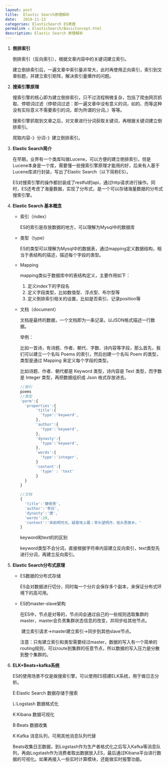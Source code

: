 ```yaml
---
layout: post
title:  Elastic Search原理解析
date:   2019-11-13
categories: ElasticSearch ES原理
permalink : ElasticSearch/BasicConcept.html
description: Elastic Search 原理解析
---
```


1. **倒排索引**

   倒排索引（反向索引），根据文章内容中的关键词建立索引。

   建立倒排索引后，一遍文章中索引量非常大，此时再使用正向索引，索引到文章标题，并建立索引矩阵，解决索引量爆炸的问题。

2. **搜索引擎原理**

   搜索引擎的核心即为建立倒排索引，只不过流程稍微复杂，包括了爬虫网页抓取、停顿词过滤（停顿词过滤：即一遍文章中没有意义的词，如的、而等这种没有实际意义不需要索引的词，即为所谓的分词。）等等。

   搜索引擎抓取到文章之后，对文章进行分词获取关键词，再根据关键词建立倒排索引。

   爬取内容-》分词-》建立倒排索引。	

3. **Elastic Search简介**

   在早期，业界有一个类库叫做Lucene，可以方便的建立倒排索引，但是Lucene本身是一个库，需要懂一些搜索引擎原理才能用的好，后来有人基于Lucene库进行封装，写出了Elastic Search（以下简称ES）。

   ES对搜索引擎的操作都封装成了restful的api，通过http请求进行操作。同时，ES还考虑了海量数据，实现了分布式，是一个可以存储海量数据的分布式搜索引擎。

4. **Elastic Search 基本概念**

   + 索引（index）

     ES的索引是存放数据的地方，可以理解为Mysql中的数据库

   + 类型（type）

     ES的类型可以理解为Mysql中的数据表，通过mapping定义数据结构，相当于表结构的描述，描述每个字段的类型。

   + Mapping

     mapping类似于数据库中的表结构定义，主要作用如下：

     1. 定义index下的字段名
     2. 定义字段类型，比如数值型、浮点型、布尔型等
     3. 定义倒排索引相关的设置，比如是否索引、记录position等

   + 文档（document）

     文档是最终的数据，一个文档即为一条记录。以JSON格式描述一行数据。

     举例：

     比如一首诗，有诗题、作者、朝代、字数、诗内容等字段，那么首先，我们可以建立一个名叫 Poems 的索引，然后创建一个名叫 Poem 的类型，类型是通过 Mapping 来定义每个字段的类型。

     比如诗题、作者、朝代都是 Keyword 类型，诗内容是 Text 类型，而字数是 Integer 类型，再把数据组织成 Json 格式存放进去。

     ```javascript
     //索引
     poems
     //类型
     'porm':{
       'properties':{
            'title':{
              'type':'keyword',
            },
            'author':{
              'type':'keyword', 
            },
            'dynasty':{
              'type':'keyword',
            },
            'words':{
              'type':'integer',
            }
            'content':{
              'type' : 'text'
            }  
       }
     }
     
     //文档
     {
       'title':'静夜思',
       'author':'李白',
       'dynasty':'唐',
       'words':20,
       'content':'床前明月光，疑是地上霜；举头望明月，低头思故乡。' 
     }
     ```

     keyword和text的的区别

     keyword类型不会分词，直接根据字符串内容建立反向索引，text类型先进行分词，再建立反向索引。

5. **Elastic Search分布式原理**

   * ES数据的分布式存储

     ​	ES会对数据进行切分，同时每一个分片会保存多个副本，来保证分布式环境下的高可用。

   * ES的master-slave架构

     ​	在ES中，节点是对等的，节点间会通过自己的一些规则选取集群的master，master会负责集群状态信息的改变，并同步给其他节点。

     ​	建立索引请求->master建立索引->同步到其他slave节点。

     ​	注意：只有建立索引和类型需要经过master，数据的写入有一个简单的routing规则，可以route到集群的任意节点，所以数据的写入压力是分散到整个集群的。

6. **ELK+Beats+kafka系统**

   ES的使用场景不仅是做搜索引擎，可以使用ES搭建ELK系统，用于做日志分析。

   E:Elastic Search  数据存储于搜索

   L:Logstash     数据格式化

   K:Kibana		数据可视化

   B:Beats          数据收集

   K:Kafka          消息队列，可用其他消息队列代替

   Beats收集日志数据，到Logstash作为生产者格式化之后写入Kafka等消息队列，再由Logstash作为消费者取出数据放入ES，最后通过Kibana平台进行数据的可视化。如果再接入一些实时计算模块，还能做实时报警功能。

   